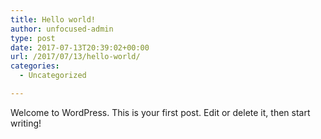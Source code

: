 ```yaml
---
title: Hello world!
author: unfocused-admin
type: post
date: 2017-07-13T20:39:02+00:00
url: /2017/07/13/hello-world/
categories:
  - Uncategorized

---
```

Welcome to WordPress. This is your first post. Edit or delete it, then start writing!